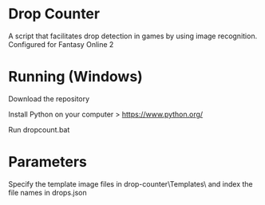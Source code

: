 # Drop Counter
A script that facilitates drop detection in games by using image recognition. Configured for Fantasy Online 2

# Running (Windows)

Download the repository

Install Python on your computer > https://www.python.org/

Run dropcount.bat

# Parameters

Specify the template image files in drop-counter\Templates\ and index the file names in drops.json

